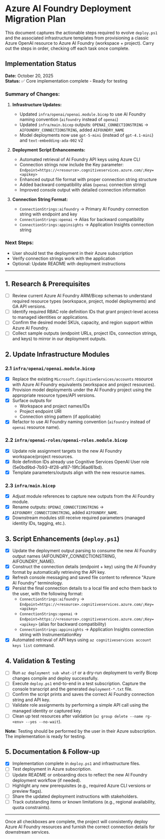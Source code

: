# Azure AI Foundry Deployment Migration Plan

This document captures the actionable steps required to evolve `deploy.ps1` and the associated infrastructure templates from provisioning a classic Azure OpenAI resource to Azure AI Foundry (workspace + project). Carry out the steps in order, checking off each task once complete.

## Implementation Status

**Date:** October 20, 2025  
**Status:** ✅ Core implementation complete - Ready for testing

### Summary of Changes:

1. **Infrastructure Updates:**
   - Updated `infra/openai/openai.module.bicep` to use AI Foundry naming convention (`aifoundry` instead of `openai`)
   - Updated `infra/main.bicep` outputs: `OPENAI_CONNECTIONSTRING` → `AIFOUNDRY_CONNECTIONSTRING`, added `AIFOUNDRY_NAME`
   - Model deployments now use `gpt-5-mini` (instead of `gpt-4.1-mini`) and `text-embedding-ada-002` v2

2. **Deployment Script Enhancements:**
   - Automated retrieval of AI Foundry API keys using Azure CLI
   - Connection strings now include the Key parameter: `Endpoint=https://<resource>.cognitiveservices.azure.com/;Key=<apikey>`
   - Enhanced output file format with proper connection string structure
   - Added backward compatibility alias (`openai` connection string)
   - Improved console output with detailed connection information

3. **Connection String Format:**
   - `ConnectionStrings:aifoundry` → Primary AI Foundry connection string with endpoint and key
   - `ConnectionStrings:openai` → Alias for backward compatibility
   - `ConnectionStrings:appinsights` → Application Insights connection string

### Next Steps:
- User should test the deployment in their Azure subscription
- Verify connection strings work with the application
- Optional: Update README with deployment instructions

---

## 1. Research & Prerequisites

- [ ] Review current Azure AI Foundry ARM/Bicep schemas to understand required resource types (workspace, project, model deployments) and GA API versions.
- [ ] Identify required RBAC role definition IDs that grant project-level access to managed identities or applications.
- [ ] Confirm the desired model SKUs, capacity, and region support within Azure AI Foundry.
- [ ] Collect sample outputs (endpoint URLs, project IDs, connection strings, and keys) to mirror in our deployment outputs.

## 2. Update Infrastructure Modules

### 2.1 `infra/openai/openai.module.bicep`

- [x] Replace the existing `Microsoft.CognitiveServices/accounts` resource with Azure AI Foundry equivalents (workspace and project resources).
- [x] Provision model deployments under the AI Foundry project using the appropriate resource types/API versions.
- [x] Surface outputs for
  - Workspace and project names/IDs
  - Project endpoint URI
  - Connection string pattern (if applicable)
- [x] Refactor to use AI Foundry naming convention (`aifoundry` instead of `openai` resource name).

### 2.2 `infra/openai-roles/openai-roles.module.bicep`

- [x] Update role assignment targets to the new AI Foundry workspace/project resources.
- [x] Role definition IDs already use Cognitive Services OpenAI User role (5e0bd9bd-7b93-4f28-af87-19fc36ad61bd).
- [x] Template parameters/outputs align with the new resource names.

### 2.3 `infra/main.bicep`

- [x] Adjust module references to capture new outputs from the AI Foundry module.
- [x] Rename outputs: `OPENAI_CONNECTIONSTRING` → `AIFOUNDRY_CONNECTIONSTRING`, added `AIFOUNDRY_NAME`.
- [x] Downstream modules still receive required parameters (managed identity IDs, tagging, etc.).

## 3. Script Enhancements (`deploy.ps1`)

- [x] Update the deployment output parsing to consume the new AI Foundry output names (AIFOUNDRY_CONNECTIONSTRING, AIFOUNDRY_NAME).
- [x] Construct the connection details (endpoint + key) using the AI Foundry format by automatically retrieving the API key.
- [x] Refresh console messaging and saved file content to reference "Azure AI Foundry" terminology.
- [x] Persist the final connection details to a local file and echo them back to the user, with the following format:
  - `ConnectionStrings:aifoundry` → `Endpoint=https://<resource>.cognitiveservices.azure.com/;Key=<apikey>`
  - `ConnectionStrings:openai` → `Endpoint=https://<resource>.cognitiveservices.azure.com/;Key=<apikey>` (alias for backward compatibility)
  - `ConnectionStrings:appinsights` → Application Insights connection string with InstrumentationKey
- [x] Automated retrieval of API keys using `az cognitiveservices account keys list` command.

## 4. Validation & Testing

- [ ] Run `az deployment sub what-if` or a dry-run deployment to verify Bicep changes compile and deploy successfully.
- [ ] Execute `deploy.ps1` end-to-end in a test subscription. Capture the console transcript and the generated `deployment-*.txt` file.
- [ ] Confirm the script prints and saves the correct AI Foundry connection string and API key.
- [ ] Validate role assignments by performing a simple API call using the managed identity or captured key.
- [ ] Clean up test resources after validation (`az group delete --name rg-<env> --yes --no-wait`).

**Note:** Testing should be performed by the user in their Azure subscription. The implementation is ready for testing.

## 5. Documentation & Follow-up

- [x] Implementation complete in `deploy.ps1` and infrastructure files.
- [ ] Test deployment in Azure subscription.
- [ ] Update README or onboarding docs to reflect the new AI Foundry deployment workflow (if needed).
- [ ] Highlight any new prerequisites (e.g., required Azure CLI versions or preview flags).
- [ ] Share the updated deployment instructions with stakeholders.
- [ ] Track outstanding items or known limitations (e.g., regional availability, quota constraints).

---

Once all checkboxes are complete, the project will consistently deploy Azure AI Foundry resources and furnish the correct connection details for downstream services.

